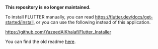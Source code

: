 **This repository is no longer maintained.**

To install FLUTTER manually, you can read https://flutter.dev/docs/get-started/install, or you can use the following instead of this application.

https://github.com/YazeedAlKhalaf/Flutter_Installer

You can find the old readme [here](README-en.md).

